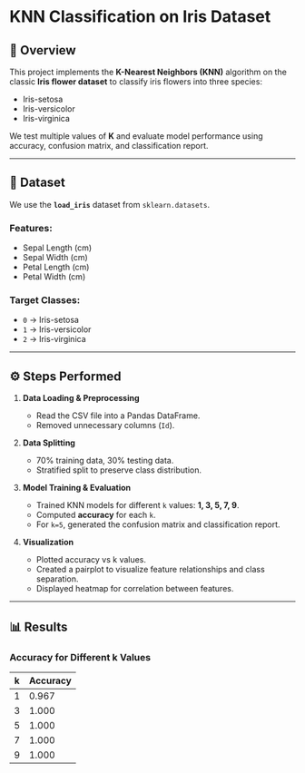 # KNN Classification on Iris Dataset

## 📌 Overview
This project implements the **K-Nearest Neighbors (KNN)** algorithm on the classic **Iris flower dataset** to classify iris flowers into three species:
- Iris-setosa
- Iris-versicolor
- Iris-virginica

We test multiple values of **K** and evaluate model performance using accuracy, confusion matrix, and classification report.

---

## 📂 Dataset
We use the **`load_iris`** dataset from `sklearn.datasets`.

### Features:
- Sepal Length (cm)
- Sepal Width (cm)
- Petal Length (cm)
- Petal Width (cm)

### Target Classes:
- `0` → Iris-setosa
- `1` → Iris-versicolor
- `2` → Iris-virginica

---

## ⚙️ Steps Performed
1. **Data Loading & Preprocessing**  
   - Read the CSV file into a Pandas DataFrame.  
   - Removed unnecessary columns (`Id`).  

2. **Data Splitting**  
   - 70% training data, 30% testing data.  
   - Stratified split to preserve class distribution.  

3. **Model Training & Evaluation**  
   - Trained KNN models for different `k` values: **1, 3, 5, 7, 9**.  
   - Computed **accuracy** for each `k`.  
   - For `k=5`, generated the confusion matrix and classification report.  

4. **Visualization**  
   - Plotted accuracy vs k values.  
   - Created a pairplot to visualize feature relationships and class separation.  
   - Displayed heatmap for correlation between features.

---

## 📊 Results

### Accuracy for Different k Values
| k  | Accuracy |
|----|----------|
| 1  | 0.967    |
| 3  | 1.000    |
| 5  | 1.000    |
| 7  | 1.000    |
| 9  | 1.000    |
